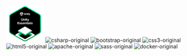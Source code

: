 <img alt="unity-essentials-pathway" src="unity-essentials-pathway.png"
width="100" height="100">
<img alt="csharp-original" src="https://cdn.jsdelivr.net/gh/devicons/devicon@latest/icons/csharp/csharp-original.svg" width="100" height="100"/>
<img alt="bootstrap-original" src="https://cdn.jsdelivr.net/gh/devicons/devicon@latest/icons/bootstrap/bootstrap-original.svg" width="100" height="100"/>
<img alt="css3-original" src="https://cdn.jsdelivr.net/gh/devicons/devicon@latest/icons/css3/css3-original.svg" width="100" height="100"/>
<img alt="html5-original" src="https://cdn.jsdelivr.net/gh/devicons/devicon@latest/icons/html5/html5-original.svg" width="100" height="100"/>
<img alt="apache-original" src="https://cdn.jsdelivr.net/gh/devicons/devicon@latest/icons/apache/apache-original.svg" width="100" height="100"/>
<img alt="sass-original" src="https://cdn.jsdelivr.net/gh/devicons/devicon@latest/icons/sass/sass-original.svg" width="100" height="100"/>
<img alt="docker-original" src="https://cdn.jsdelivr.net/gh/devicons/devicon@latest/icons/docker/docker-original.svg" width="100" height="100"/>          